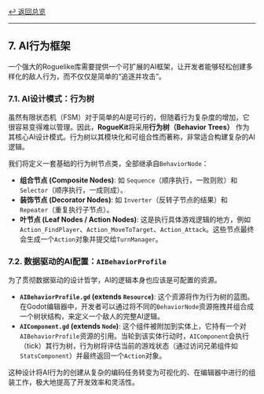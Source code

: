 [&#8617; 返回总览](../README.md)

---

## 7. AI行为框架

一个强大的Roguelike库需要提供一个可扩展的AI框架，让开发者能够轻松创建多样化的敌人行为，而不仅仅是简单的“追逐并攻击”。

### 7.1. AI设计模式：行为树

虽然有限状态机（FSM）对于简单的AI是可行的，但随着行为复杂度的增加，它很容易变得难以管理。因此，**RogueKit**将采用**行为树（Behavior Trees）** 作为其核心AI设计模式。行为树以其模块化和可组合性而著称，非常适合构建复杂的AI逻辑。

我们将定义一套基础的行为树节点类，全部继承自`BehaviorNode`：
* **组合节点 (Composite Nodes)**: 如 `Sequence`（顺序执行，一败则败）和 `Selector`（顺序执行，一成则成）。
* **装饰节点 (Decorator Nodes)**: 如 `Inverter`（反转子节点的结果）和 `Repeater`（重复执行子节点）。
* **叶节点 (Leaf Nodes / Action Nodes)**: 这是执行具体游戏逻辑的地方，例如 `Action_FindPlayer`、`Action_MoveToTarget`、`Action_Attack`。这些节点最终会生成一个`Action`对象并提交给`TurnManager`。

### 7.2. 数据驱动的AI配置：`AIBehaviorProfile`

为了贯彻数据驱动的设计哲学，AI的逻辑本身也应该是可配置的资源。

* **`AIBehaviorProfile.gd` (extends `Resource`)**: 这个资源将作为行为树的蓝图。在Godot编辑器中，开发者可以通过将不同的`BehaviorNode`资源拖拽并组合成一个树状结构，来定义一个敌人的完整AI逻辑。
* **`AIComponent.gd` (extends `Node`)**: 这个组件被附加到实体上，它持有一个对`AIBehaviorProfile`资源的引用。当轮到该实体行动时，`AIComponent`会执行（tick）其行为树，行为树将评估当前的游戏状态（通过访问兄弟组件如`StatsComponent`）并最终返回一个`Action`对象。

这种设计将AI行为的创建从复杂的编码任务转变为可视化的、在编辑器中进行的组装工作，极大地提高了开发效率和灵活性。